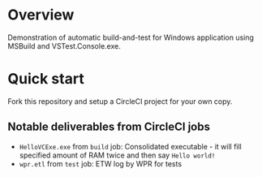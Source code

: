 # Overview

Demonstration of automatic build-and-test for Windows application using MSBuild and VSTest.Console.exe.

# Quick start

Fork this repository and setup a CircleCI project for your own copy.

## Notable deliverables from CircleCI jobs

* `HelloVCExe.exe` from `build` job: Consolidated executable - it will fill specified amount of RAM twice and then say `Hello world!`
* `wpr.etl` from `test` job: ETW log by WPR for tests
